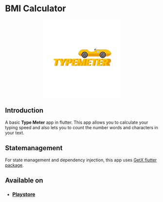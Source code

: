 # BMI Calculator

<img src = "assets/logo.png" width="256px" style="display: block;
  margin-left: auto;
  margin-right: auto;">

## Introduction

A basic <strong>Type Meter</strong> app in flutter. This app allows you to calculate your typing speed and also lets you to count the number words and characters in your text.

## Statemanagement

For state management and dependency injection, this app uses [GetX flutter package](https://pub.dev/packages/get).

## Available on

- ### [Playstore](https://play.google.com/store/apps/details?id=com.moulibheemaneti.type_meter)
